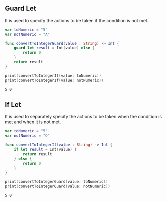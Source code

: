 ## Guard Let
It is used to specify the actions to be taken if the condition is not met.

```swift
var toNumeric = "5"
var notNumeric = "A"

func convertToIntegerGuard(value : String) -> Int {
    guard let result = Int(value) else {
        return 0
    }
    return result
}
```
```swift
print(convertToIntegerIf(value: toNumeric))
print(convertToIntegerIf(value: notNumeric))
```
```
5 0
```

## If Let
It is used to separately specify the actions to be taken when the condition is met and when it is not met.

```swift
var toNumeric = "5"
var notNumeric = "O"

func convertToIntegerIf(value : String) -> Int {
    if let result = Int(value) {
        return result
    } else {
        return 0
    }
}
```
```swift
print(convertToIntegerGuard(value: toNumeric))
print(convertToIntegerGuard(value: notNumeric))
```
```
5 0
```
